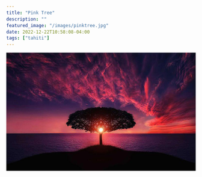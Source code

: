 ```yaml
---
title: "Pink Tree"
description: ""
featured_image: "/images/pinktree.jpg"
date: 2022-12-22T10:58:08-04:00
tags: ["tahiti"]
---
```


![pink](content/images/posts/pinktree.jpg)